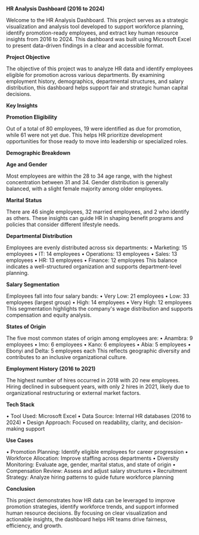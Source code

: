 **HR Analysis Dashboard (2016 to 2024)**

Welcome to the HR Analysis Dashboard. This project serves as a strategic visualization and analysis tool developed to support workforce planning, identify promotion-ready employees, and extract key human resource insights from 2016 to 2024.
This dashboard was built using Microsoft Excel to present data-driven findings in a clear and accessible format.

**Project Objective**

The objective of this project was to analyze HR data and identify employees eligible for promotion across various departments. By examining employment history, demographics, departmental structures, and salary distribution, this dashboard helps support fair and strategic human capital decisions.

**Key Insights**

**Promotion Eligibility**

Out of a total of 80 employees, 19 were identified as due for promotion, while 61 were not yet due. This helps HR prioritize development opportunities for those ready to move into leadership or specialized roles.

**Demographic Breakdown**

**Age and Gender**

Most employees are within the 28 to 34 age range, with the highest concentration between 31 and 34. Gender distribution is generally balanced, with a slight female majority among older employees.

**Marital Status**

There are 46 single employees, 32 married employees, and 2 who identify as others. These insights can guide HR in shaping benefit programs and policies that consider different lifestyle needs.

**Departmental Distribution**

Employees are evenly distributed across six departments:
•	Marketing: 15 employees
•	IT: 14 employees
•	Operations: 13 employees
•	Sales: 13 employees
•	HR: 13 employees
•	Finance: 12 employees
This balance indicates a well-structured organization and supports department-level planning.

**Salary Segmentation**

Employees fall into four salary bands:
•	Very Low: 21 employees
•	Low: 33 employees (largest group)
•	High: 14 employees
•	Very High: 12 employees
This segmentation highlights the company's wage distribution and supports compensation and equity analysis.

**States of Origin**

The five most common states of origin among employees are:
•	Anambra: 9 employees
•	Imo: 6 employees
•	Kano: 6 employees
•	Abia: 5 employees
•	Ebonyi and Delta: 5 employees each
This reflects geographic diversity and contributes to an inclusive organizational culture.

**Employment History (2016 to 2021)**

The highest number of hires occurred in 2018 with 20 new employees. Hiring declined in subsequent years, with only 2 hires in 2021, likely due to organizational restructuring or external market factors.

**Tech Stack**

•	Tool Used: Microsoft Excel
•	Data Source: Internal HR databases (2016 to 2024)
•	Design Approach: Focused on readability, clarity, and decision-making support

**Use Cases**

•	Promotion Planning: Identify eligible employees for career progression
•	Workforce Allocation: Improve staffing across departments
•	Diversity Monitoring: Evaluate age, gender, marital status, and state of origin
•	Compensation Review: Assess and adjust salary structures
•	Recruitment Strategy: Analyze hiring patterns to guide future workforce planning

**Conclusion**

This project demonstrates how HR data can be leveraged to improve promotion strategies, identify workforce trends, and support informed human resource decisions. By focusing on clear visualization and actionable insights, the dashboard helps HR teams drive fairness, efficiency, and growth.

